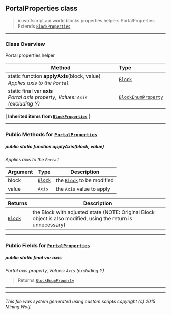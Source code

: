 ## PortalProperties __class__

>io.wolfscript.api.world.blocks.properties.helpers.PortalProperties
>Extends [`BlockProperties`](BlockProperties.md)

---

### Class Overview

Portal properties helper

Method | Type   
--- | :--- 
static function __applyAxis__(block, value) <br> _Applies axis to the `Portal`_ | [`Block`](../../Block.md)
static final var __axis__ <br> _Portal axis property, Values: `Axis` (excluding Y)_ | [`BlockEnumProperty`](../BlockEnumProperty.md)
 |
__Inherited items from [`BlockProperties`](BlockProperties.md)__ |





---


### Public Methods for [`PortalProperties`](PortalProperties.md)

##### <a id='applyaxis'></a>public static function __applyAxis__(block, value)

_Applies axis to the `Portal`_

Argument | Type | Description  
--- | --- | --- 
block | [`Block`](../../Block.md) | the [`Block`](../../Block.md) to be modified
value | `Axis` | the `Axis` value to apply

Returns | Description
--- | --- 
[`Block`](../../Block.md) | the Block with adjusted state (NOTE: Original Block object is also modified, using the return is unnecessary)


---

### Public Fields for [`PortalProperties`](PortalProperties.md)

##### <a id='axis'></a>public static final var __axis__

_Portal axis property, Values: `Axis` (excluding Y)_

>Returns
>  [`BlockEnumProperty`](../BlockEnumProperty.md)

---


---


###### This file was system generated using custom scripts copyright (c) 2015 Mining Wolf.
	

